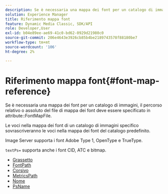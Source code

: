 ```yaml
---
description: Se è necessaria una mappa dei font per un catalogo di immagini, il percorso relativo o assoluto del file di mappa dei font deve essere specificato nell'attributo FontMapFile.
solution: Experience Manager
title: Riferimento mappa font
feature: Dynamic Media Classic, SDK/API
role: Developer,User
exl-id: b04e89ee-ae69-41c0-bd62-0929d21980c0
source-git-commit: 206e4643e3926cb85b4be2189743578f88180be7
workflow-type: tm+mt
source-wordcount: '106'
ht-degree: 2%

---
```


# Riferimento mappa font{#font-map-reference}

Se è necessaria una mappa dei font per un catalogo di immagini, il percorso relativo o assoluto del file di mappa dei font deve essere specificato in attribute::FontMapFile.

Le voci nella mappa dei font di un catalogo di immagini specifico sovrascriveranno le voci nella mappa dei font del catalogo predefinito.

Image Server supporta i font Adobe Type 1, OpenType e TrueType.

`textPs=` supporta anche i font CID, ATC e bitmap.

* [Grassetto](r-bold-font.md)
* [FontPath](r-fontpath-font.md)
* [Corsivo](r-italic-font.md)
* [MetricsPath](r-metricspath-font.md)
* [Nome](r-name-font.md)
* [PsName](r-psname-font.md)
